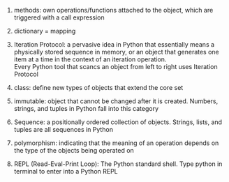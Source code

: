 1. methods: own operations/functions attached to the object, which are triggered with a call expression

2. dictionary = mapping

3. Iteration Protocol: a pervasive idea in Python that essentially means 
a physically stored sequence in memory, or an object that generates one item at a time in the context of an iteration operation.  
Every Python tool that scancs an object from left to right uses Iteration Protocol

4. class: define new types of objects that extend the core set

5. immutable: object that cannot be changed after it is created.
Numbers, strings, and tuples in Python fall into this category

6. Sequence: a positionally ordered collection of objects. 
Strings, lists, and tuples are all sequences in Python

7. polymorphism: indicating that the meaning of an operation depends on the type of the objects being operated on

8. REPL (Read-Eval-Print Loop): The Python standard shell. Type python in terminal to enter into a Python REPL  